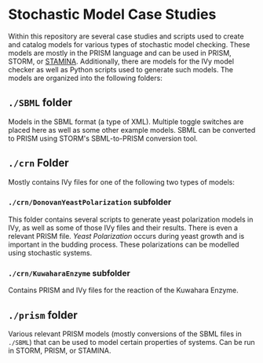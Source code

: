 # Stochastic Model Case Studies

Within this repository are several case studies and scripts used to create and catalog models for various types of stochastic model checking. These models are mostly in the PRISM language and can be used in PRISM, STORM, or [STAMINA](https://github.com/fluentverification/stamina-cplusplus). Additionally, there are models for the IVy model checker as well as Python scripts used to generate such models. The models are organized into the following folders:

## `./SBML` folder

Models in the SBML format (a type of XML). Multiple toggle switches are placed here as well as some other example models. SBML can be converted to PRISM using STORM's SBML-to-PRISM conversion tool.

## `./crn` Folder

Mostly contains IVy files for one of the following two types of models:

### `./crn/DonovanYeastPolarization` subfolder

This folder contains several scripts to generate yeast polarization models in IVy, as well as some of those IVy files and their results. There is even a relevant PRISM file. *Yeast Polarization* occurs during yeast growth and is important in the budding process. These polarizations can be modelled using stochastic systems.

### `./crn/KuwaharaEnzyme` subfolder

Contains PRISM and IVy files for the reaction of the Kuwahara Enzyme.

## `./prism` folder

Various relevant PRISM models (mostly conversions of the SBML files in `./SBML`) that can be used to model certain properties of systems. Can be run in STORM, PRISM, or STAMINA.
